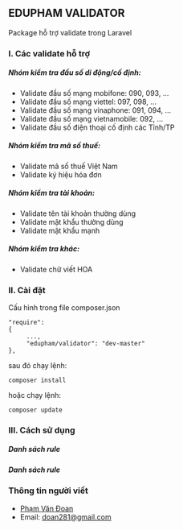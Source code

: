 ## EDUPHAM VALIDATOR
Package hỗ trợ validate trong Laravel
### I. Các validate hỗ trợ
##### Nhóm kiểm tra đầu số di động/cố định:
- Validate đầu số mạng mobifone: 090, 093, ...
- Validate đầu số mạng viettel: 097, 098, ...
- Validate đầu số mạng vinaphone: 091, 094, ...
- Validate đầu số mạng vietnamobile: 092, ...
- Validate đầu số điện thoại cố định các Tỉnh/TP
##### Nhóm kiểm tra mã số thuế:
- Validate mã số thuế Việt Nam
- Validate ký hiệu hóa đơn
##### Nhóm kiểm tra tài khoản:
- Validate tên tài khoản thường dùng
- Validate mật khẩu thường dùng
- Validate mật khẩu mạnh
##### Nhóm kiểm tra khác:
- Validate chữ viết HOA
### II. Cài đặt
Cấu hình trong file composer.json
```
"require": 
{
     ...,
     "edupham/validator": "dev-master"
},
```
sau đó chạy lệnh:
```
composer install
```
hoặc chạy lệnh:
```
composer update
```

### III. Cách sử dụng
##### Danh sách rule

##### Danh sách rule

### Thông tin người viết
- [Phạm Văn Đoan](https://github.com/doan281?tab=repositories)
- Email: doan281@gmail.com
